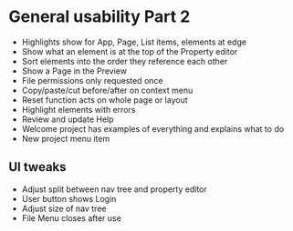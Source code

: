 General usability Part 2
========================

- Highlights show for App, Page, List items, elements at edge
- Show what an element is at the top of the Property editor
- Sort elements into the order they reference each other
- Show a Page in the Preview
- File permissions only requested once
- Copy/paste/cut before/after on context menu
- Reset function acts on whole page or layout
- Highlight elements with errors
- Review and update Help
- Welcome project has examples of everything and explains what to do
- New project menu item

UI tweaks
---------
- Adjust split between nav tree and property editor
- User button shows Login
- Adjust size of nav tree
- File Menu closes after use